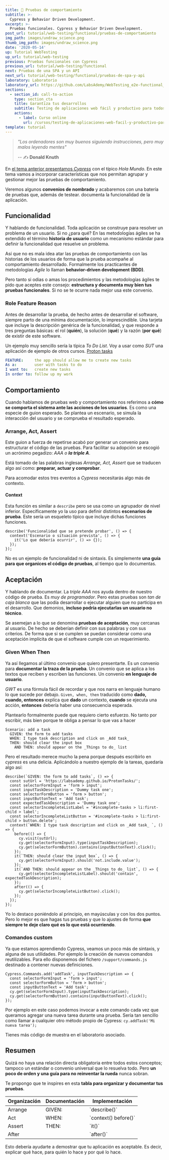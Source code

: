 ```yaml
---
title: 🎪 Pruebas de comportamiento
subtitle: >-
  Cypress y Behavior Driven Development.
excerpt: >-
  Pruebas funcionales. Cypress y Behavior Driven Development.
post_url: tutorial/web-testing/functional/pruebas-de-comportamiento
img_path: images/undraw_science.png
thumb_img_path: images/undraw_science.png
date: '2020-05-14'
up: Tutorial WebTesting
up_url: tutorial/web-testing
previous: Pruebas funcionales con Cypress
previous_url: tutorial/web-testing/functional
next: Pruebas de una SPA y un API
next_url: tutorial/web-testing/functional/pruebas-de-spa-y-api
laboratory: Laboratorio
laboratory_url: https://github.com/LabsAdemy/WebTesting_e2e-functional_cypress_Labs/tree/master/cypress/integration/basic
sections:
  - section_id: call-to-action
    type: section_cta
    title: Garantiza tus desarrollos
    subtitle: Testing de aplicaciones web fácil y productivo para todos.
    actions:
      - label: Curso online
        url: /cursos/testing-de-aplicaciones-web-facil-y-productivo-para-todos/
template: tutorial
---
```


> _"Los ordenadores son muy buenos siguiendo instrucciones, pero muy malos leyendo mentes"_
>
> -- ✍️ **Donald Knuth**

En [el tema anterior presentamos _Cypress_](https://www.bitademy.com/tutorial/web-testing/functional) con el típico _Hola Mundo_. En este tema vamos a incorporar características que nos permitan agrupar y gestionar mejor las pruebas de comportamiento.

Veremos algunos **convenios de nombrado** y acabaremos con una batería de pruebas que, además de testear. documenta la funcionalidad de la aplicación.

## Funcionalidad

Y hablando de funcionalidad. Toda aplicación se construye para resolver un problema de un usuario. Si no ¿para qué? En las metodologías ágiles se ha extendido el término **historia de usuario** como un mecanismo estándar para definir la funcionalidad que resuelve un problema.

Así que no es mala idea atar las pruebas de comportamiento con las historias de los usuarios de forma que la prueba acompañe al comportamiento desarrollado. Formalmente los practicantes de metodologías _Agile_ lo llaman **behavior-driven development (BDD)**.

Pero tanto si odias o amas los procedimientos y las metodologías ágiles te pido que aceptes este consejo: **estructura y documenta muy bien tus pruebas funcionales**. Si no se te ocurre nada mejor usa este convenio.

### Role Feature Reason

Antes de desarrollar la prueba, de hecho antes de desarrollar el software, siempre parto de una mínima documentación, lo imprescindible. Una tarjeta que incluye la descripción genérica de la funcionalidad, y que responde a tres preguntas básicas: el rol (**quién**), la solución (**qué**) y la razón (**por qué**) de existir de este software.

Un ejemplo muy sencillo sería la típica _To Do List_. Voy a usar como _SUT_ una aplicación de ejemplo de otros cursos. [Proton tasks](https://labsademy.github.io/ProtonTasks/)

```yaml
FEATURE:     the app should allow me to create new tasks
As a:        user with tasks to do
I want to:   create new tasks
In order to: follow up my work
```

## Comportamiento

Cuando hablamos de pruebas web y comportamiento nos referimos a **cómo se comporta el sistema ante las acciones de los usuarios**. Es como una especie de guion esperado. Se plantea un escenario, se simula la interacción del usuario y se comprueba el resultado esperado.

### Arrange, Act, Assert

Este guion a fuerza de repetirse acabó por generar un convenio para estructurar el código de las pruebas. Para facilitar su adopción se escogió un acrónimo pegadizo: _AAA o **la triple A**_.

Está tomado de las palabras inglesas _Arrange, Act, Assert_ que se traducen algo así como: **preparar, actuar y comprobar**.

Para acomodar estos tres eventos a _Cypress_ necesitarás algo más de contexto.

#### Context

Esta función es similar a `describe` pero se usa como un agrupador de nivel inferior. Específicamente yo la uso para definir distintos **escenarios de prueba**. Este sería un esqueleto típico que incluye dichas funciones funciones.

```
describe('Funcionalidad que se pretende probar', () => {
  context('Escenario o situación prevista', () => {
    it('Lo que debería ocurrir', () => {});
  });
});
```
No es un ejemplo de funcionalidad ni de sintaxis. Es simplemente **una guía para que organices el código de pruebas**, al tiempo que lo documentas.

## Aceptación

Y hablando de documentar. La _triple AAA_ nos ayuda dentro de nuestro código de prueba. Es _muy de programador_. Pero estas pruebas son _tan de caja blanca_ que las podía desarrollar o ejecutar alguien que no participa en el desarrollo. Que demonios, **incluso podría ejecutarlas un usuario no técnico**.

Se asemejan a lo que se denomina **pruebas de aceptación**, muy cercanas al usuario. De hecho se deberían definir con sus palabras y con sus criterios. De forma que si se cumplen se puedan considerar como una aceptación implícita de que el software cumple con un requerimiento.

### Given When Then

Ya así llegamos al último convenio que quiero presentarte. Es un convenio para **documentar la traza de la prueba**. Un convenio que se aplica a los textos que reciben y escriben las funciones. Un convenio **en lenguaje de usuario**.

_GWT_ es una fórmula fácil de recordar y que nos narra en lenguaje humano lo que sucede por debajo. `Given, when, then` traducido como **dado, cuando, entonces** explica que **dado** un contexto, **cuando** se ejecuta una acción, **entonces** debería haber una consecuencia esperada.

Plantearlo formalmente puede que requiero cierto esfuerzo. No tanto por escribir, más bien porque te obliga a pensar lo que vas a hacer

```
Scenario: add a task
  GIVEN: the form to add tasks
  WHEN: I type task description and click on _Add task_
  THEN: should clear the input box
    AND THEN: should appear on the _Things to do_ list
```

Pero el resultado merece mucho la pena porque después escribirlo en _cypress_ es una delicia. Aplicándolo a nuestro ejemplo de la tareas, quedaría algo así:

```
describe(`GIVEN: the form to add tasks`, () => {
  const sutUrl = 'https://labsademy.github.io/ProtonTasks/';
  const selectorFormInput = 'form > input';
  const inputTaskDescription = 'Dummy task one';
  const selectorFormButton = 'form > button';
  const inputButtonText = 'Add task';
  const expectedTaskDescription = 'Dummy task one';
  const selectorIncompleteListLabel = '#incomplete-tasks > li:first-child > label';
  const selectorIncompleteListButton = '#incomplete-tasks > li:first-child > button.delete';
  context(`WHEN: I type task description and click on _Add task_ `, () => {
    before(() => {
      cy.visit(sutUrl);
      cy.get(selectorFormInput).type(inputTaskDescription);
      cy.get(selectorFormButton).contains(inputButtonText).click();
    });
    it(`THEN: should clear the input box`, () => {
      cy.get(selectorFormInput).should('not.include.value');
    });
    it(`AND THEN: should appear on the _Things to do_ list`, () => {
      cy.get(selectorIncompleteListLabel).should('contain', expectedTaskDescription);
    });
    after(() => {
      cy.get(selectorIncompleteListButton).click();
    });
  });
});
```

Yo lo destaco poniéndolo al principio, en mayúsculas y con los dos puntos. Pero lo mejor es que hagas tus pruebas y que lo ajustes de forma **que siempre te deje claro qué es lo que está ocurriendo**.


### Comandos custom

Ya que estamos aprendiendo Cypress, veamos un poco más de sintaxis, y alguna de sus utilidades. Por ejemplo la creación de nuevos comandos reutilizables. Para ello disponemos del fichero `/support/commands.js` destinado a contener nuevas definiciones.

```
Cypress.Commands.add('addTask', inputTaskDescription => {
  const selectorFormInput = 'form > input';
  const selectorFormButton = 'form > button';
  const inputButtonText = 'Add task';
  cy.get(selectorFormInput).type(inputTaskDescription);
  cy.get(selectorFormButton).contains(inputButtonText).click();
});
```
Por ejemplo en este caso podemos invocar a este comando cada vez que queramos agregar una nueva tarea durante una prueba. Sería tan sencillo como llamar a cualquier otro método propio de Cypress: `cy.addTask('Mi nueva tarea');`

Tienes más código de muestra en el laboratorio asociado.

## Resumen

Quizá no haya una relación directa obligatoria entre todos estos conceptos; tampoco un estándar o convenio universal que lo resuelva todo. Pero **un poco de orden y una guía para no reinventar la rueda** nunca sobran.

Te propongo que te inspires en esta **tabla para organizar y documentar tus pruebas**.

<table>
  <thead>
    <tr>
      <th>Organización</th>
      <th>Documentación</th>
      <th>Implementación</th>
    </tr>
  </thead>
  <tbody>
    <tr>
      <td>Arrange</td>
      <td>GIVEN:</td>
      <td>`describe()`</td>
    </tr>
    <tr>
      <td>Act</td>
      <td>WHEN:</td>
      <td>`context() before()`</td>
    </tr>
    <tr>
      <td>Assert</td>
      <td>THEN:</td>
      <td>`it()`</td>
    </tr>
    <tr>
      <td>After</td>
      <td></td>
      <td>`after()`</td>
    </tr>
  </tbody>
  <tfoot>
  </tfoot>
</table>

Esto debería ayudarte a demostrar que tu aplicación es aceptable. Es decir, explicar qué hace, para quién lo hace y por qué lo hace.
